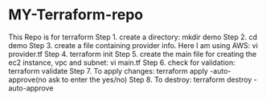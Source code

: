 # MY-Terraform-repo
This Repo is for terraform
Step 1. create a directory: mkdir demo
Step 2. cd demo
Step 3. create a file containing provider info. Here I am using AWS: vi provider.tf
Step 4. terraform init
Step 5.  create the main file for creating the ec2 instance, vpc and subnet: vi main.tf
Step 6. check for validation: terraform validate
Step 7. To apply changes: terraform apply -auto-approve(no ask to enter the yes/no)
Step 8. To destroy: terraform destroy -auto-approve

